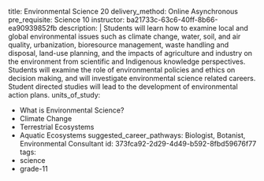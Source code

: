 title: Environmental Science 20
delivery_method: Online Asynchronous
pre_requisite: Science 10
instructor: ba21733c-63c6-40ff-8b66-ea90939852fb
description: |
  Students will learn how to examine local and global environmental issues such as climate change, water, soil, and air quality, urbanization, bioresource management, waste handling and disposal, land-use planning, and the impacts of agriculture and industry on the environment from scientific and Indigenous knowledge perspectives. Students will examine the role of environmental policies and ethics on decision making, and will investigate environmental science related careers. Student directed studies will lead to the development of environmental action plans.
units_of_study:
  - What is Environmental Science?
  - Climate Change
  - Terrestrial Ecosystems
  - Aquatic Ecosystems
suggested_career_pathways: Biologist, Botanist, Environmental Consultant
id: 373fca92-2d29-4d49-b592-8fbd59676f77
tags:
  - science
  - grade-11
